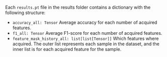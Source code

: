 Each `results.pt` file in the results folder contains a dictionary with the following structure:
- `accuracy_all: Tensor` Average accuracy for each number of acquired features.
- `f1_all: Tensor` Average F1-score for each number of acquired features.
- `feature_mask_history_all: list[list[Tensor]]` Which features where acquired. The outer list represents each sample in the dataset, and the inner list is for each acquired feature for the sample.
